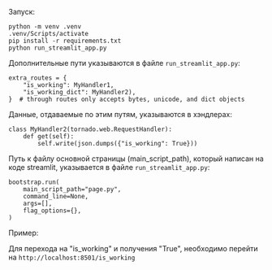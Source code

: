 Запуск:
```
python -m venv .venv  
.venv/Scripts/activate  
pip install -r requirements.txt
python run_streamlit_app.py 
```
Дополнительные пути указываются в файле ```run_streamlit_app.py```:
```
extra_routes = {
    "is_working": MyHandler1,
    "is_working_dict": MyHandler2),
}  # through routes only accepts bytes, unicode, and dict objects
```
Данные, отдаваемые по этим путям, указываются в хэндлерах:
```
class MyHandler2(tornado.web.RequestHandler):
    def get(self):
        self.write(json.dumps({"is_working": True}))
```

Путь к файлу основной страницы (main_script_path), который написан на коде streamlit, указывается в файле ```run_streamlit_app.py```:
```
bootstrap.run(
    main_script_path="page.py",
    command_line=None,
    args=[],
    flag_options={},
)
```

Пример:

Для перехода на "is_working" и получения "True", необходимо перейти на ```http://localhost:8501/is_working```